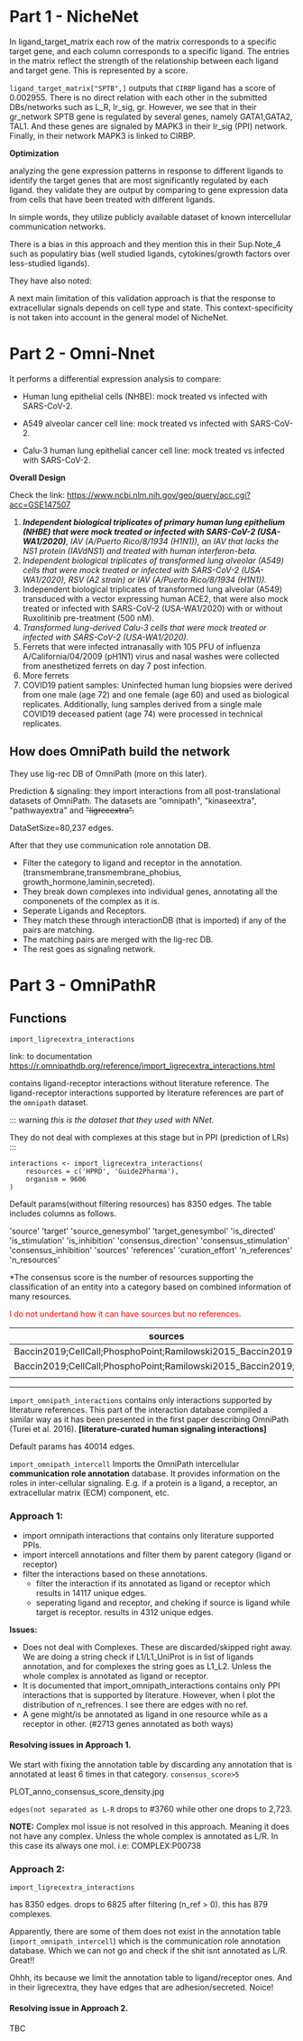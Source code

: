 Part 1 - NicheNet
=================

In ligand_target_matrix each row of the matrix corresponds to a specific target gene, and each column corresponds to a specific ligand. The entries in the matrix reflect the strength of the relationship between each ligand and target gene. This is represented by a score.

```ligand_target_matrix["SPTB",]``` outputs that ```CIRBP``` ligand has a score of 0.002955. There is no direct relation with each other in the submitted DBs/networks such as L_R, lr_sig, gr.  However, we see that in their gr_network SPTB gene is regulated by several genes, namely GATA1,GATA2, TAL1. And these genes are signaled by MAPK3 in their lr_sig (PPI) network. Finally, in their network MAPK3 is linked to CIRBP.  

**Optimization**

analyzing the gene expression patterns in response to different ligands to identify the target genes that are most significantly regulated by each ligand. they validate they are output by comparing to gene expression data from cells that have been treated with different ligands.

In simple words, they utilize publicly available dataset of known intercellular communication networks.

There is a bias in this approach and they mention this in their Sup.Note_4 such as populatiry bias (well studied ligands, cytokines/growth factors over less-studied ligands).

They have also noted:

A next main limitation of this validation approach is that the response to extracellular signals depends
on cell type and state. This context-specificity is not taken into account in the general model of
NicheNet.

Part 2 - Omni-Nnet
================

It performs a differential expression analysis to compare:

- Human lung epithelial cells (NHBE): mock treated vs infected with SARS-CoV-2.

- A549 alveolar cancer cell line: mock treated vs infected with SARS-CoV-2.

- Calu-3 human lung epithelial cancer cell line: mock treated vs infected with SARS-CoV-2.


**Overall Design**

Check the link: <https://www.ncbi.nlm.nih.gov/geo/query/acc.cgi?acc=GSE147507>

1) ***Independent biological triplicates of primary human lung epithelium (NHBE) that were mock treated or infected with SARS-CoV-2 (USA-WA1/2020)**, IAV (A/Puerto Rico/8/1934 (H1N1)), an IAV that lacks the NS1 protein (IAVdNS1) and treated with human interferon-beta.*
2) *Independent biological triplicates of transformed lung alveolar (A549) cells that were mock treated or infected with SARS-CoV-2 (USA-WA1/2020), RSV (A2 strain) or IAV (A/Puerto Rico/8/1934 (H1N1)).*
3) Independent biological triplicates of transformed lung alveolar (A549) transduced with a vector expressing human ACE2, that were also mock treated or infected with SARS-CoV-2 (USA-WA1/2020) with or without Ruxolitinib pre-treatment (500 nM).
4) *Transformed lung-derived Calu-3 cells that were mock treated or infected with SARS-CoV-2 (USA-WA1/2020).*
5) Ferrets that were infected intranasally with 105 PFU of influenza A/California/04/2009 (pH1N1) virus and nasal washes were collected from anesthetized ferrets on day 7 post infection.
6) More ferrets
7) COVID19 patient samples: Uninfected human lung biopsies were derived from one male (age 72) and one female (age 60) and used as biological replicates. Additionally, lung samples derived from a single male COVID19 deceased patient (age 74) were processed in technical replicates.

## How does OmniPath build the network

They use lig-rec DB of OmniPath (more on this later).

Prediction & signaling: they import interactions from all post-translational datasets of OmniPath. The datasets are "omnipath", "kinaseextra", "pathwayextra" and ~~"ligrecextra".~~ 

DataSetSize=80,237 edges.

After that they use communication role annotation DB. 
- Filter the category to ligand and receptor in the annotation. (transmembrane,transmembrane_phobius, growth_hormone,laminin,secreted).
- They break down complexes into individual genes, annotating all the componenets of the complex as it is.
- Seperate Ligands and Receptors. 
- They match these through interactionDB (that is imported) if any of the pairs are matching. 
- The matching pairs are merged with the lig-rec DB. 
- The rest goes as signaling network.



Part 3 - OmniPathR
================

## Functions

```import_ligrecextra_interactions```

link: to documentation <https://r.omnipathdb.org/reference/import_ligrecextra_interactions.html>

contains ligand-receptor interactions without literature reference. The ligand-receptor interactions supported by literature references are part of the `omnipath` dataset.

::: warning
*this is the dataset that they used with NNet.*

They do not deal with complexes at this stage but in PPI (prediction of LRs)
:::


```
interactions <- import_ligrecextra_interactions(
    resources = c('HPRD', 'Guide2Pharma'),
    organism = 9606
)

```
Default params(without filtering resources) has 8350 edges. The table includes columns as follows. 

'source' 'target' 'source_genesymbol' 'target_genesymbol' 'is_directed' 'is_stimulation' 'is_inhibition' 'consensus_direction' 'consensus_stimulation' 'consensus_inhibition' 'sources' 'references' 'curation_effort' 'n_references' 'n_resources'

*The consensus score is the number of resources supporting the classification of an entity into a category based on combined information of many resources.

<span style="color:red">I do not undertand how it can have sources but no references.</span>

| sources                                                         | ref | cur_effort | n_ref | n_source |
|-----------------------------------------------------------------|-----|------------|-------|----------|
|      Baccin2019;CellCall;PhosphoPoint;Ramilowski2015_Baccin2019 | NA  | 0          | 0     | 3        |
| Baccin2019;CellCall;PhosphoPoint;Ramilowski2015_Baccin2019;Wang | NA  | 0          | 0     | 4        |
|                                                                 |     |            |       |          |

******************************

```import_omnipath_interactions``` contains only interactions supported by literature references. This part of the interaction database compiled a similar way as it has been presented in the first paper describing OmniPath (Turei et al. 2016). **[literature-curated human signaling interactions]**

Default params has 40014 edges. 



```import_omnipath_intercell``` Imports the OmniPath intercellular **communication role annotation** database. It provides information on the roles in inter-cellular signaling. E.g. if a protein is a ligand, a receptor, an extracellular matrix (ECM) component, etc.

### Approach 1: 

- import omnipath interactions that contains only literature supported PPIs.
- import intercell annotations and filter them by parent category (ligand or receptor)
- filter the interactions based on these annotations. 
    - filter the interaction if its annotated as ligand or receptor which results in 14117 unique edges.
    - seperating ligand and receptor, and cheking if source is ligand while target is receptor. results in 4312 unique edges.

**Issues:**  
        
- Does not deal with Complexes. These are discarded/skipped right away. We are doing a string check if L1/L1_UniProt is in list of ligands annotation, and for complexes the string goes as L1_L2. Unless the whole complex is annotated as ligand or receptor. 
- It is documented that import_omnipath_interactions contains only PPI interactions that is supported by literature. However, when I plot the distribution of n_refrences. I see there are edges with no ref.
- A gene might/is be annotated as ligand in one resource while as a receptor in other. (#2713 genes annotated as both ways)

#### Resolving issues in Approach 1. 

We start with fixing the annotation table by discarding any annotation that is annotated at least 6 times in that category. ```consensus_score>5```

PLOT_anno_consensus_score_density.jpg

```edges(not separated as L-R``` drops to #3760 while other one drops to 2,723.

**NOTE:** Complex mol issue is not resolved in this approach. Meaning it does not have any complex. Unless the whole complex is annotated as L/R. In this case its always one mol. i.e: COMPLEX:P00738


### Approach 2: 

```import_ligrecextra_interactions```

has 8350 edges. drops to 6825 after filtering (n_ref > 0). this has 879 complexes. 

Apparently, there are some of them does not exist in the annotation table (```import_omnipath_intercell```) which is the communication role annotation database. Which we can not go and check if the shit isnt annotated as L/R. Great!!

Ohhh, its because we limit the annotation table to ligand/receptor ones. And in their ligrecextra, they have edges that are adhesion/secreted. Noice!

#### Resolving issue in Approach 2. 

TBC

